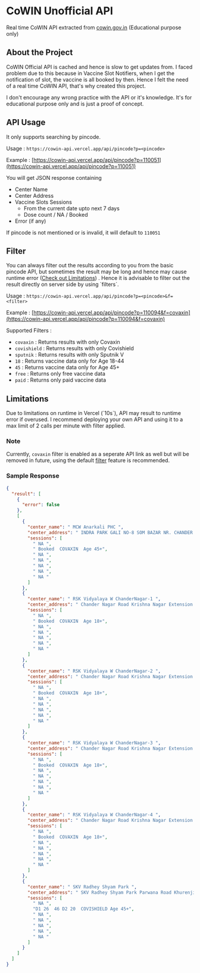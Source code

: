 # CoWIN Unofficial API
Real time CoWIN API extracted from [cowin.gov.in](https://www.cowin.gov.in/) (Educational purpose only)

## About the Project
CoWIN Official API is cached and hence is slow to get updates from. I faced problem due to this because in Vaccine Slot Notifiers, when I get the notification of slot, the vaccine is all booked by then. Hence I felt the need of a real time CoWIN API, that's why created this project.

I don't encourage any wrong practice with the API or it's knowledge. It's for educational purpose only and is just a proof of concept.

## API Usage

It only supports searching by pincode.

Usage : `https://cowin-api.vercel.app/api/pincode?p=<pincode>`

Example : [https://cowin-api.vercel.app/api/pincode?p=110051](https://cowin-api.vercel.app/api/pincode?p=110051)

You will get JSON response containing
  - Center Name
  - Center Address
  - Vaccine Slots Sessions
    - From the current date upto next 7 days
    - Dose count / NA / Booked
  - Error (if any)

If pincode is not mentioned or is invalid, it will default to `110051`

<h2 id="filter">
Filter
</h2>
You can always filter out the results according to you from the basic pincode API, but sometimes the result may be long and hence may cause runtime error (<a href="#limitations">Check out Limitations</a>) . Hence it is advisable to filter out the result directly on server side by using `filters`.

Usage : `https://cowin-api.vercel.app/api/pincode?p=<pincode>&f=<filter>`

Example : [https://cowin-api.vercel.app/api/pincode?p=110094&f=covaxin](https://cowin-api.vercel.app/api/pincode?p=110094&f=covaxin)

Supported Filters :

  - `covaxin` : Returns results with only Covaxin
  - `covishield` : Returns results with only Covishield
  - `sputnik` : Returns results with only Sputnik V
  - `18` : Returns vaccine data only for Age 18-44
  - `45` : Returns vaccine data only for Age 45+
  - `free` : Returns only free vaccine data
  - `paid` : Returns only paid vaccine data

<h2 id="limitations">
Limitations
</h2>
Due to limitations on runtime in Vercel (`10s`), API may result to runtime error if overused. I recommend deploying your own API and using it to a max limit of 2 calls per minute with filter applied.

### Note
Currently, `covaxin` filter is enabled as a seperate API link as well but will be removed in future, using the default [filter](#filter) feature is recommended.

### Sample Response

```json
{
  "result": [
    {
      "error": false
    },
    [
      {
        "center_name": " MCW Anarkali PHC ",
        "center_address": " INDRA PARK GALI NO-8 SOM BAZAR NR. CHANDER NAGAR BUS STAND DELHI-51, East Delhi, Delhi, 110051 ",
        "sessions": [
          " NA ",
          " Booked  COVAXIN  Age 45+",
          " NA ",
          " NA ",
          " NA ",
          " NA ",
          " NA "
        ]
      },
      {
        "center_name": " RSK Vidyalaya W ChanderNagar-1 ",
        "center_address": " Chander Nagar Road Krishna Nagar Extension Near Reliance Fresh Delhi, East Delhi, Delhi, 110051 ",
        "sessions": [
          " NA ",
          " Booked  COVAXIN  Age 18+",
          " NA ",
          " NA ",
          " NA ",
          " NA ",
          " NA "
        ]
      },
      {
        "center_name": " RSK Vidyalaya W ChanderNagar-2 ",
        "center_address": " Chander Nagar Road Krishna Nagar Extension Near Reliance Fresh Delhi, East Delhi, Delhi, 110051 ",
        "sessions": [
          " NA ",
          " Booked  COVAXIN  Age 18+",
          " NA ",
          " NA ",
          " NA ",
          " NA ",
          " NA "
        ]
      },
      {
        "center_name": " RSK Vidyalaya W ChanderNagar-3 ",
        "center_address": " Chander Nagar Road Krishna Nagar Extension Near Reliance Fresh Delhi, East Delhi, Delhi, 110051 ",
        "sessions": [
          " NA ",
          " Booked  COVAXIN  Age 18+",
          " NA ",
          " NA ",
          " NA ",
          " NA ",
          " NA "
        ]
      },
      {
        "center_name": " RSK Vidyalaya W ChanderNagar-4 ",
        "center_address": " Chander Nagar Road Krishna Nagar Extension Near Reliance Fresh Delhi, East Delhi, Delhi, 110051 ",
        "sessions": [
          " NA ",
          " Booked  COVAXIN  Age 18+",
          " NA ",
          " NA ",
          " NA ",
          " NA ",
          " NA "
        ]
      },
      {
        "center_name": " SKV Radhey Shyam Park ",
        "center_address": " SKV Radhey Shyam Park Parwana Road Khurenji Delhi - 110051, East Delhi, Delhi, 110051 ",
        "sessions": [
          " NA ",
          "D1 26  46 D2 20  COVISHIELD Age 45+",
          " NA ",
          " NA ",
          " NA ",
          " NA ",
          " NA "
        ]
      }
    ]
  ]
}
```